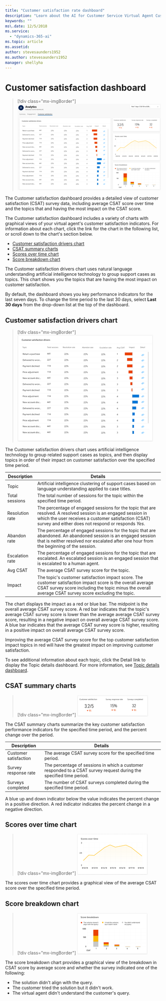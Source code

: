 ```yaml
---
title: "Customer satisfaction rate dashboard"
description: "Learn about the AI for Customer Service Virtual Agent Customer satisfaction dashboard."
keywords: ""
ms\.date: 12/5/2018
ms.service:
  - "dynamics-365-ai"
ms.topic: article
ms.assetid: 
author: stevesaunders1952
ms.author: stevesaunders1952
manager: shellyha
---
```


# Customer satisfaction dashboard

   > [!div class="mx-imgBorder"]
   > ![Customer satisfaction dashboard](media/dash-csat-1.PNG)

The Customer satisfaction dashboard provides a detailed view of customer satisfaction (CSAT) survey data, including average CSAT score over time and the topics that and having the most impact on the CSAT score.

The Customer satisfaction dashboard includes a variety of charts with graphical views of your virtual agent's customer satisfaction indicators. For information about each chart, click the link for the chart in the following list, or scroll down to the chart's section below.

* [Customer satisfaction drivers chart](#customer-satisfaction-drivers-chart)
* [CSAT summary charts](#csat-summary-charts)
* [Scores over time chart](#scores-over-time-chart)
* [Score breakdown chart](#score-breakdown-chart)

The Customer satisfaction drivers chart uses natural language understanding artificial intelligence technology to group support cases as topics. This chart shows you the topics that are having the most impact on customer satisfaction.

By default, the dashboard shows you key performance indicators for the last seven days. To change the time period to the last 30 days, select **Last 30 days** from the drop-down list at the top of the dashboard.

## Customer satisfaction drivers chart

   > [!div class="mx-imgBorder"]
   > ![Customer satisfaction drivers chart](media/analytics-csat-1.PNG)

The Customer satisfaction drivers chart uses artificial intelligence technology to group related support cases as topics, and then display topics in order of their impact on customer satisfaction over the specified time period.

Description | Details
----------- | -------
Topic | Artificial intelligence clustering of support cases based on language understanding applied to case titles.
Total sessions | The total number of sessions for the topic within the specified time period.
Resolution rate | The percentage of engaged sessions for the topic that are resolved. A resolved session is an engaged session in which the user receives a customer satisfaction (CSAT) survey and either does not respond or responds *Yes*.
Abandon rate | The percentage of engaged sessions for the topic that are abandoned. An abandoned session is an engaged session that is neither resolved nor escalated after one hour from the beginning of the session.
Escalation rate | The percentage of engaged sessions for the topic that are escalated. An escalated session is an engaged session that is escalated to a human agent.
Avg CSAT | The average CSAT survey score for the topic.
Impact | The topic's customer satisfaction impact score. The customer satisfaction impact score is the overall average CSAT survey score including the topic minus the overall average CSAT survey score excluding the topic.

The chart displays the impact as a red or blue bar. The midpoint is the overall average CSAT survey score. A red bar indicates that the topic's average CSAT survey score is lower than the average average CSAT survey score, resulting in a negative impact on overall average CSAT survey score. A blue bar indicates that the average CSAT survey score is higher, resulting in a positive impact on overall average CSAT survey score.

Improving the average CSAT survey score for the top customer satisfaction impact topics in red will have the greatest impact on improving customer satisfaction.

To see additional information about each topic, click the Detail link to display the Topic details dashboard. For more information, see [Topic details dashboard](analytics-topic-details.md).

## CSAT summary charts

   > [!div class="mx-imgBorder"]
   > ![CSAT summary charts](media/analytics-csat-2.PNG)

The CSAT summary charts summarize the key customer satisfaction performance indicators for the specified time period, and the percent change over the period.

Description | Details
----------- | -------
Customer satisfaction | The average CSAT survey score for the specified time period.
Survey response rate | The percentage of sessions in which a customer responded to a CSAT survey request during the specified time period.
Surveys completed | The number of CSAT surveys completed during the specified time period.

A blue up and down indicator below the value indicates the percent change in a positive direction. A red indicator indicates the percent change in a negative direction.

## Scores over time chart

   > [!div class="mx-imgBorder"]
   > ![Scores over time chart](media/analytics-csat-3.PNG)

The scores over time chart provides a graphical view of the average CSAT score over the specified time period.

## Score breakdown chart

   > [!div class="mx-imgBorder"]
   > ![Score breakdown chart](media/analytics-csat-4.PNG)

The score breakdown chart provides a graphical view of the breakdown in CSAT score by average score and whether the survey indicated one of the following:

* The solution didn't align with the query.
* The customer tried the solution but it didn't work.
* The virtual agent didn't understand the customer's query.